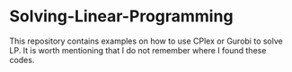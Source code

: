 # Solving-Linear-Programming
This repository contains examples on how to use CPlex or Gurobi to solve LP. It is worth mentioning that I do not remember where I found these codes.

